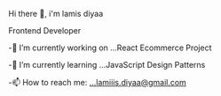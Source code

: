  Hi there 👋, i'm lamis diyaa


Frontend Developer


-🔭 I’m currently working on ...React Ecommerce Project

-🌱 I’m currently learning ...JavaScript Design Patterns

-📫 How to reach me: ...lamiiis.diyaa@gmail.com





